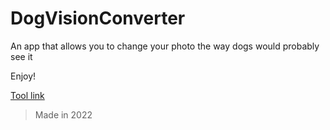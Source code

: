 # DogVisionConverter

An app that allows you to change your photo the way dogs would probably see it

Enjoy!

[Tool link](http://chemik4.ct8.pl/dog_vision_converter/)

> Made in 2022
